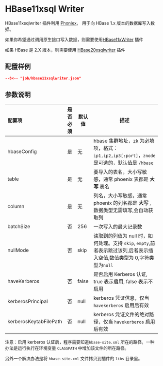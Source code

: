 # HBase11xsql Writer

HBase11xsqlwriter 插件利用 [Phoniex](https://phoenix.apache.org)， 用于向 HBase 1.x 版本的数据库写入数据。

如果你希望通过调用原生接口写入数据，则需要使用[HBase11xWriter](../hbase11xwriter) 插件

如果 HBase 是 2.X 版本，则需要使用 [HBase20xsqlwriter](../hbase20xsqlwriter) 插件

## 配置样例

```json
--8<-- "job/hbase11xsqlwriter.json"
```

## 参数说明

| 配置项                 | 是否必须 | 默认值 | 描述                                                                                                                   |
| :--------------------- | :------: | ------ | ---------------------------------------------------------------------------------------------------------------------- |
| hbaseConfig            |    是    | 无     | hbase 集群地址，zk 为必填项，格式：`ip1,ip2,ip3[:port]`，`znode` 是可选的，默认值是 `/hbase`                           |
| table                  |    是    | 无     | 要导入的表名，大小写敏感，通常 phoenix 表都是 **大写** 表名                                                            |
| column                 |    是    | 无     | 列名，大小写敏感，通常 phoenix 的列名都是 **大写** ,数据类型无需填写,会自动获取列                                      |
| batchSize              |    否    | 256    | 一次写入的最大记录数                                                                                                   |
| nullMode               |    否    | skip   | 读取到的列值为 null 时，如何处理。支持 `skip`, `empty`,前者表示跳过该列,后者表示插入空值,数值类型为 0,字符类型为`null` |
| haveKerberos           |    否    | false  | 是否启用 Kerberos 认证, true 表示启用, false 表示不启用                                                                |
| kerberosPrincipal      |    否    | null   | kerberos 凭证信息，仅当 `havekerberos` 启用后有效                                                                      |
| kerberosKeytabFilePath |    否    | null   | kerberos 凭证文件的绝对路径，仅当 `havekerberos` 启用后有效                                                            |

注意：启用 kerberos 认证后，程序需要知道`hbase-site.xml` 所在的路径，一种办法是运行执行在环境变量 `CLASSPATH` 中增加该文件的所在路径。

另外一个解决办法是将 `hbase-site.xml` 文件拷贝到插件的 `libs` 目录里。
